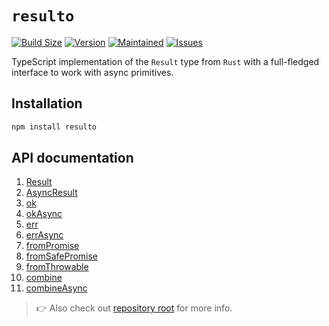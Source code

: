 # `resulto`

[![Build Size](https://img.shields.io/bundlephobia/minzip/resulto?label=bundle%20size&style=flat&colorA=000000&colorB=000000)](https://bundlephobia.com/package/resulto)
[![Version](https://img.shields.io/npm/v/resulto?style=flat&colorA=000000&colorB=000000)](https://www.npmjs.com/package/resulto)
[![Maintained](https://img.shields.io/maintenance/yes/2024?style=flat&colorA=000000&colorB=000000)](https://github.com/adjsky/resulto/commits/master)
[![Issues](https://img.shields.io/github/issues/adjsky/resulto?style=flat&colorA=000000&colorB=000000)](https://github.com/adjsky/resulto/issues)

TypeScript implementation of the `Result` type from `Rust` with a full-fledged
interface to work with async primitives.

## Installation

```bash
npm install resulto
```

## API documentation

1. [Result](https://jsr.io/@resulto/core/doc/~/Result)
2. [AsyncResult](https://jsr.io/@resulto/core/doc/~/AsyncResult)
3. [ok](https://jsr.io/@resulto/core/doc/~/ok)
4. [okAsync](https://jsr.io/@resulto/core/doc/~/okAsync)
5. [err](https://jsr.io/@resulto/core/doc/~/err)
6. [errAsync](https://jsr.io/@resulto/core/doc/~/errAsync)
7. [fromPromise](https://jsr.io/@resulto/core/doc/~/fromPromise)
8. [fromSafePromise](https://jsr.io/@resulto/core/doc/~/fromSafePromise)
9. [fromThrowable](https://jsr.io/@resulto/core/doc/~/fromThrowable)
10. [combine](https://jsr.io/@resulto/core/doc/~/combine)
11. [combineAsync](https://jsr.io/@resulto/core/doc/~/combineAsync)

> 👉 Also check out [repository root](https://github.com/adjsky/resulto#readme)
> for more info.
